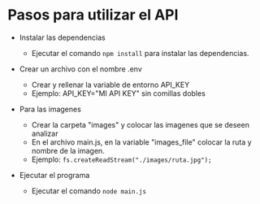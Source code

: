 # Pasos para utilizar el API

* Instalar las dependencias
  * Ejecutar el comando `npm install` para instalar las dependencias.

* Crear un archivo con el nombre .env
  * Crear y rellenar la variable de entorno API_KEY
  * Ejemplo: API_KEY="MI API KEY" sin comillas dobles

* Para las imagenes
  * Crear la carpeta "images" y colocar las imagenes que se deseen analizar
  * En el archivo main.js, en la variable "images_file" colocar la ruta y nombre de la imagen.
  * Ejemplo: `fs.createReadStream("./images/ruta.jpg");`
* Ejecutar el programa 
  * Ejecutar el comando `node main.js`
